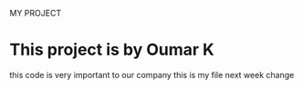 MY PROJECT
# This project is by Oumar K
this code is very important to our company
this is my file
next week change
